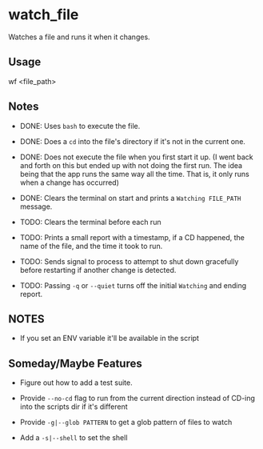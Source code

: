 # watch_file

Watches a file and runs it when
it changes.

## Usage

wf <file_path>

## Notes

- DONE: Uses `bash` to execute the file. 

- DONE: Does a `cd` into the file's directory
if it's not in the current one.

- DONE: Does not execute the file when you first
start it up. (I went back and forth on this
but ended up with not doing the first run. 
The idea being that the app runs the same
way all the time. That is, it only 
runs when a change has occurred)

- DONE: Clears the terminal on start and
prints a `Watching FILE_PATH` 
message.

- TODO: Clears the terminal before each run

- TODO: Prints a small report with a timestamp,
if a CD happened, the name of the file,
and the time it took to run. 

- TODO: Sends signal to process to attempt
to shut down gracefully before restarting
if another change is detected. 

- TODO: Passing `-q` or `--quiet` turns off 
the initial `Watching` and ending
report.


## NOTES

- If you set an ENV variable it'll 
be available in the script


## Someday/Maybe Features

- Figure out how to add a test suite.

- Provide `--no-cd` flag to run from 
the current direction instead of 
CD-ing into the scripts dir if it's
different

- Provide `-g|--glob PATTERN` to get a 
glob pattern of files to watch

- Add a `-s|--shell` to set the shell

